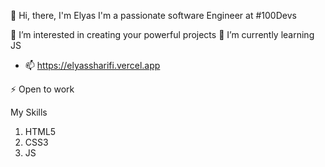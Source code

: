 👋 Hi, there, I'm Elyas
        I'm a passionate software Engineer at #100Devs

👀 I’m interested in creating your powerful projects
🌱 I’m currently learning JS
- 📫 https://elyassharifi.vercel.app

⚡ Open to work

My Skills
1. HTML5
2. CSS3
3. JS 



<!---
elyassharifi/elyassharifi is a ✨ special ✨ repository because its `README.md` (this file) appears on your GitHub profile.
You can click the Preview link to take a look at your changes.
--->
